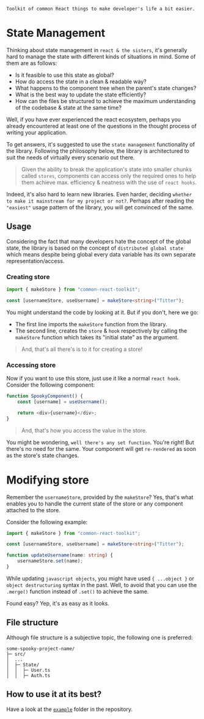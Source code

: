 ```
Toolkit of common React things to make developer's life a bit easier.
```

# State Management

Thinking about state management in `react & the sisters`, it's generally hard to manage the state with different kinds of situations in mind. Some of them are as follows:

- Is it feasible to use this state as global?
- How do access the state in a clean & readable way?
- What happens to the component tree when the parent's state changes?
- What is the best way to update the state efficiently?
- How can the files be structured to achieve the maximum understanding of the codebase & state at the same time?

Well, if you have ever experienced the react ecosystem, perhaps you already encountered at least one of the questions in the thought process of writing your application.

To get answers, it's suggested to use the `state management` functionality of the library. Following the philosophy below, the library is architectured to suit the needs of virtually every scenario out there.

> Given the ability to break the application's state into smaller chunks called `stores`, components can access only the required ones to help them achieve max. efficiency & neatness with the use of `react hooks`.

Indeed, it's also hard to learn new libraries. Even harder, deciding `whether to make it mainstream for my project or not?`. Perhaps after reading the `"easiest"` usage pattern of the library, you will get convinced of the same.

## Usage

Considering the fact that many developers hate the concept of the global state, the library is based on the concept of `distributed global state` which means despite being global every data variable has its own separate representation/access.

### Creating store

```ts
import { makeStore } from "common-react-toolkit";

const [usernameStore, useUsername] = makeStore<string>("Titter");
```

You might understand the code by looking at it. But if you don't, here we go:

- The first line imports the `makeStore` function from the library.
- The second line, creates the `store` & `hook` respectively by calling the `makeStore` function which takes its "initial state" as the argument.

> And, that's all there's is to it for creating a store!

### Accessing store

Now if you want to use this store, just use it like a normal `react hook`.
Consider the following component:

```ts
function SpookyComponent() {
	const [username] = useUsername();

	return <div>{username}</div>;
}
```

> And, that's how you access the value in the store.

You might be wondering, `well there's any set function`. You're right! But there's no need for the same. Your component will get `re-rendered` as soon as the store's state changes.

# Modifying store

Remember the `usernameStore`, provided by the `makeStore`? Yes, that's what enables you to handle the current state of the store or any component attached to the store.

Consider the following example:

```ts
import { makeStore } from "common-react-toolkit";

const [usernameStore, useUsername] = makeStore<string>("Titter");

function updateUsername(name: string) {
	usernameStore.set(name);
}
```

While updating `javascript objects`, you might have used `{ ...object }` or `object destructuring` syntax in the past. Well, to avoid that you can use the `.merge()` function instead of `.set()` to achieve the same.

Found easy? Yep, it's as easy as it looks.

## File structure

Although file structure is a subjective topic, the following one is preferred:

```
some-spooky-project-name/
├─ src/
│  ...
│  ├─ State/
│  │  ├─ User.ts
│  │  ├─ Auth.ts
```

## How to use it at its best?

Have a look at the [`example`](https://github.com/yogesh-aggarwal/common-react-toolkit/example) folder in the repository.
